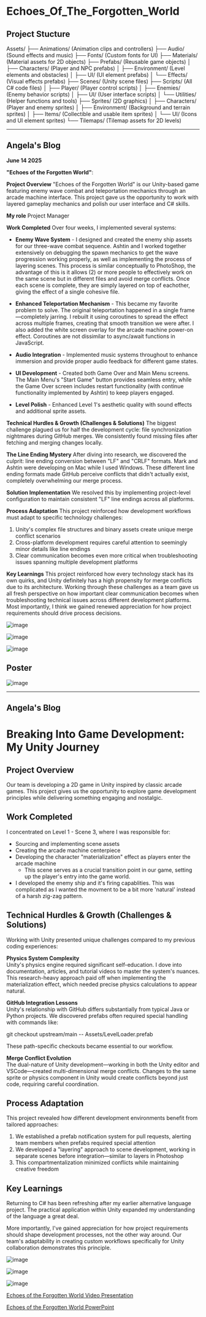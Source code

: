 # Echoes_Of_The_Forgotten_World

## Project Stucture

Assets/
├── Animations/ (Animation clips and controllers)
├── Audio/ (Sound effects and music)
├── Fonts/ (Custom fonts for UI)
├── Materials/ (Material assets for 2D objects)
├── Prefabs/ (Reusable game objects)
│ ├── Characters/ (Player and NPC prefabs)
│ ├── Environment/ (Level elements and obstacles)
│ ├── UI/ (UI element prefabs)
│ └── Effects/ (Visual effects prefabs)
├── Scenes/ (Unity scene files)
├── Scripts/ (All C# code files)
│ ├── Player/ (Player control scripts)
│ ├── Enemies/ (Enemy behavior scripts)
│ ├── UI/ (User interface scripts)
│ └── Utilities/ (Helper functions and tools)
├── Sprites/ (2D graphics)
│ ├── Characters/ (Player and enemy sprites)
│ ├── Environment/ (Background and terrain sprites)
│ ├── Items/ (Collectible and usable item sprites)
│ └── UI/ (Icons and UI element sprites)
└── Tilemaps/ (Tilemap assets for 2D levels)



--------------------------------------------------------------------------------------------------------------------------------------------------------------------------------------------------------------------------------------



## **Angela's Blog**
**June 14 2025**

**"Echoes of the Forgotten World"**:

**Project Overview**
"Echoes of the Forgotten World" is our Unity-based game featuring enemy wave combat and teleportation mechanics through an arcade machine interface. This project gave us the opportunity to work with layered gameplay mechanics and polish our user interface and C# skills.

**My role**
Project Manager

**Work Completed**
Over four weeks, I implemented several systems:

* **Enemy Wave System** - I designed and created the enemy ship assets for our three-wave combat sequence. Ashtin and I worked together extensively on debugging the spawn mechanics to get the wave progression working properly, as well as implementing the process of layering scenes. This process is similar conceptually to PhotoShop, the advantage of this is it allows (2) or more people to effectively work on the same scene but in different files and avoid merge conflicts. Once each scene is complete, they are simply layered on top of eachother, giving the effect of a single cohesive file.

* **Enhanced Teleportation Mechanism** - This became my favorite problem to solve. The original teleportation happened in a single frame—completely jarring. I rebuilt it using coroutines to spread the effect across multiple frames, creating that smooth transition we were after. I also added the white screen overlay for the arcade machine power-on effect. Coroutines are not dissimilar to async/await functions in JavaScript.
  
* **Audio Integration** - Implemented music systems throughout to enhance immersion and provide proper audio feedback for different game states.

* **UI Development** - Created both Game Over and Main Menu screens. The Main Menu's "Start Game" button provides seamless entry, while the Game Over screen includes restart functionality (with continue functionality implemented by Ashtin) to keep players engaged.

* **Level Polish** - Enhanced Level 1's aesthetic quality with sound effects and additional sprite assets.

**Technical Hurdles & Growth (Challenges & Solutions)**
The biggest challenge plagued us for half the development cycle: file synchronization nightmares during GitHub merges. We consistently found missing files after fetching and merging changes locally.

**The Line Ending Mystery** After diving into research, we discovered the culprit: line ending conversion between "LF" and "CRLF" formats. Mark and Ashtin were developing on Mac while I used Windows. These different line ending formats made GitHub perceive conflicts that didn't actually exist, completely overwhelming our merge process.

**Solution Implementation** We resolved this by implementing project-level configuration to maintain consistent "LF" line endings across all platforms.

**Process Adaptation**
This project reinforced how development workflows must adapt to specific technology challenges:

1. Unity's complex file structures and binary assets create unique merge conflict scenarios
2. Cross-platform development requires careful attention to seemingly minor details like line endings
3. Clear communication becomes even more critical when troubleshooting issues spanning multiple development platforms

**Key Learnings**
This project reinforced how every technology stack has its own quirks, and Unity definitely has a high propensity for merge conflicts due to its architecture. Working through these challenges as a team gave us all fresh perspective on how important clear communication becomes when troubleshooting technical issues across different development platforms. Most importantly, I think we gained renewed appreciation for how project requirements should drive process decisions. 


![image](https://github.com/user-attachments/assets/5b57caf5-401d-41fb-9e9c-3fe4d9f20ceb)

![image](https://github.com/user-attachments/assets/100947e2-8aac-46d3-9ec2-3f9b6f50b115)

![image](https://github.com/user-attachments/assets/b1dc2624-d786-4f6a-b89f-bae1a0605abe)


## Poster

![image](https://github.com/user-attachments/assets/86c8d75f-e8b4-4532-b8b9-a634450a71e5)






--------------------------------------------------------------------------------------------------------------------------------------------------------------------------------------------------------------------------------------





## Angela's Blog 
# Breaking Into Game Development: My Unity Journey

## Project Overview
Our team is developing a 2D game in Unity inspired by classic arcade games. This project gives us the opportunity to explore game development principles while delivering something engaging and nostalgic.

## Work Completed
I concentrated on Level 1 - Scene 3, where I was responsible for:
- Sourcing and implementing scene assets
- Creating the arcade machine centerpiece
- Developing the character "materialization" effect as players enter the arcade machine
    - This scene serves as a crucial transition point in our game, setting up the player's entry into the game world.
- I developed the enemy ship and it's firing capablities. This was complicated as I wanted the movment to be a bit more 'natural' instead of a harsh zig-zag pattern.

## Technical Hurdles & Growth (Challenges & Solutions)
Working with Unity presented unique challenges compared to my previous coding experiences:

**Physics System Complexity**  
Unity's physics engine required significant self-education. I dove into documentation, articles, and tutorial videos to master the system's nuances. This research-heavy approach paid off when implementing the materialization effect, which needed precise physics calculations to appear natural.

**GitHub Integration Lessons**  
Unity's relationship with GitHub differs substantially from typical Java or Python projects. We discovered prefabs often required special handling with commands like:

git checkout upstream/main -- Assets/LevelLoader.prefab

These path-specific checkouts became essential to our workflow.

**Merge Conflict Evolution**  
The dual-nature of Unity development—working in both the Unity editor and VSCode—created multi-dimensional merge conflicts. Changes to the same sprite or physics component in Unity would create conflicts beyond just code, requiring careful coordination.

## Process Adaptation
This project revealed how different development environments benefit from tailored approaches:

1. We established a prefab notification system for pull requests, alerting team members when prefabs required special attention
2. We developed a "layering" approach to scene development, working in separate scenes before integration—similar to layers in Photoshop
3. This compartmentalization minimized conflicts while maintaining creative freedom

## Key Learnings
Returning to C# has been refreshing after my earlier alternative language project. The practical application within Unity expanded my understanding of the language a great deal.

More importantly, I've gained appreciation for how project requirements should shape development processes, not the other way around. Our team's adaptability in creating custom workflows specifically for Unity collaboration demonstrates this principle.

![image](https://github.com/user-attachments/assets/30294288-f681-4254-84b6-d696ee3386ce)

![image](https://github.com/user-attachments/assets/34def04f-06c0-402d-bcc6-34cfd49b1d89)

![image](https://github.com/user-attachments/assets/39ae1387-0ce0-4389-b64d-41cb4b39de74)

[Echoes of the Forgotten World Video Presentation](https://youtu.be/C_ioHrTwdL4)

[Echoes of the Forgotten World PowerPoint](CapstonePresentation.pdf)
